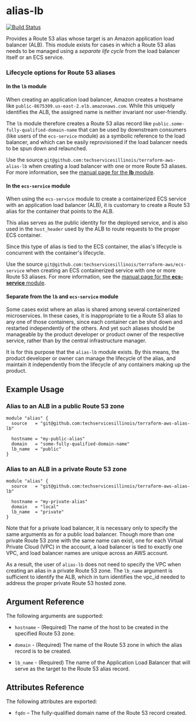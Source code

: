 # alias-lb

[![Build Status](https://drone.techservices.illinois.edu/api/badges/techservicesillinois/terraform-aws-alias-lb/status.svg)](https://drone.techservices.illinois.edu/techservicesillinois/terraform-aws-alias-lb)

Provides a Route 53 alias whose target is an Amazon application load balancer (ALB).
This module exists for cases in which a Route 53 alias needs to be managed using a _separate life cycle_ from the load balancer itself or an ECS service.

### Lifecycle options for Route 53 aliases

#### In the `lb` module

When creating an application load balancer, Amazon creates a hostname like `public-8675309.us-east-2.elb.amazonaws.com`. While this uniquely identifies the ALB, the assigned name is neither invariant nor user-friendly.

The `lb` module therefore creates a Route 53 alias record like `public.some-fully-qualified-domain-name` that can be used by downstream consumers (like users of the `ecs-service` module) as a symbolic reference to the load balancer, and which can be easily reprovisioned if the load balancer needs to be spun down and relaunched.

Use the source `git@github.com:techservicesillinois/terraform-aws-alias-lb` when creating a load balancer with one or more Route 53 aliases. For more information, see the [manual page for the **lb** module](https://github.com/techservicesillinois/terraform-aws-lb).


#### In the `ecs-service` module

When using the `ecs-service` module to create a containerized ECS service with an application load balancer (ALB), it is customary to create a Route 53 alias for the container that points to the ALB.

This alias serves as the public identity for the deployed service, and is also used in the `host_header` used by the ALB to route requests to the proper ECS container.

Since this type of alias is tied to the ECS container, the alias's lifecycle is concurrent with the container's lifecycle.

Use the source `git@github.com:techservicesillinois/terraform-aws/ecs-service` when creating an ECS containerized service  with one or more Route 53 aliases. For more information, see the [manual page for the **ecs-service** module](https://github.com/techservicesillinois/terraform-aws-ecs-service).

#### Separate from the `lb` and `ecs-service` module

Some cases exist where an alias is shared among several containerized microservices. In these cases, it is inappropriate to tie a Route 53 alias to any one of those containers, since each container can be shut down and restarted independently of the others. And yet such aliases should be manageable by the product developer or product owner of the respective service, rather than by the central infrastructure manager.

It is for this purpose that the `alias-lb` module exists. By this means, the product developer or owner can manage the lifecycle of the alias, and maintain it independently from the lifecycle of any containers making up the product.

Example Usage
-----------------

### Alias to an ALB in a public Route 53 zone
```hcl
module "alias" {
  source   = "git@github.com:techservicesillinois/terraform-aws-alias-lb"

  hostname = "my-public-alias"
  domain   = "some-fully-qualified-domain-name"
  lb_name  = "public"
}
```

### Alias to an ALB in a private Route 53 zone
```hcl
module "alias" {
  source   = "git@github.com:techservicesillinois/terraform-aws-alias-lb"

  hostname = "my-private-alias"
  domain   = "local"
  lb_name  = "private"
}
```

Note that for a private load balancer, it is necessary only to specify the same arguments as for a public load balancer. Though more than one private Route 53 zone with the same name can exist, one for each Virtual Private Cloud (VPC) in the account, a load balancer is tied to exactly one VPC, and load balancer names are unique across an AWS account.

As a result, the user of `alias-lb` does not need to specify the VPC when creating an alias in a private Route 53 zone. The `lb_name` argument is sufficient to identify the ALB, which in turn identifies the vpc_id needed to address the proper private Route 53 hosted zone.

Argument Reference
-----------------

The following arguments are supported:

* `hostname` - (Required) The name of the host to be created in the specified Route
53 zone.

* `domain` - (Required) The name of the Route 53 zone in which the alias record
is to be created.

* `lb_name` - (Required) The name of the Application Load Balancer that will serve as the target to the Route 53 alias record.


Attributes Reference
--------------------

The following attributes are exported:

* `fqdn` – The fully-qualified domain name of the Route 53 record created.
